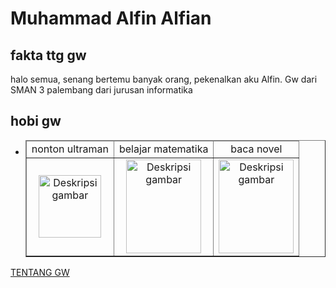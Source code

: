 <!DOCTYPE html>
<html lang="id">
  <head>
    <meta charset="UTF-8" />
    <title>Profil Saya</title>
    <link rel="shortcut icon" href="Screenshot 2024-09-30 214235.png" type="image/x-icon">
    <h1>Muhammad Alfin Alfian</h1>
    <h2>fakta ttg gw</h2>
  </head>
  <body>
    <!--isi paragraf-->
    <p>halo semua, senang bertemu banyak orang, pekenalkan aku Alfin. Gw dari SMAN 3 palembang dari jurusan informatika </p>
      <h2>hobi gw</h2>
      <ul>
        <li>
          <table border="1">
            <thead>
              <tr>
                <td style="text-align:center ;">nonton ultraman</td>
                <td style="text-align:center ;">belajar matematika </td>
                <td style="text-align:center ;">baca novel</td>
              </tr>
            </thead>
            <tbody>
              <tr>
                <td style="text-align:center ;">
                  <img src="https://image.tmdb.org/t/p/original/u6dKNxX3G7WoALemWxlbDVXdi9t.jpg" width="100"  alt="Deskripsi gambar" />
                </td>
                <td style="text-align:center ;">
                  <img src="https://img.lovepik.com/element/40130/0399.png_860.png" width="120" height="150" alt="Deskripsi gambar" />
                </td>
                <td style="text-align:center ;">
                  <img src="https://i.pinimg.com/originals/b4/e5/f7/b4e5f75c6b1d6482addbd991bb7ea2af.jpg" width="120" height="150" alt="Deskripsi gambar" />
                </td>
              </tr>
            </tbody>
          </table>
        </li>
      </ul>
      <a style="text-align: center;" href="https://github.com/starrays">TENTANG GW </a>
  </body>
</html>
